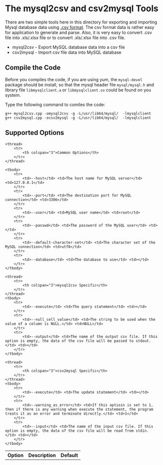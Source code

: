 # The mysql2csv and csv2mysql Tools

There are two simple tools here in this directory for exporting and importing Mysql database data using [.csv format](http://tools.ietf.org/html/rfc4180). The csv format data is rather easy for application to generate and parse. Also, it is very easy to convert .csv file into .xls/.xlsx file or to convert .xls/.xlsx file into .csv file.

- mysql2csv - Export MySQL database data into a csv file
- csv2mysql - Import csv file data into MySQL database



## Compile the Code

Before you compiles the code, if you are using yum, the `mysql-devel` package should be install, so that the mysql header file `mysql/mysql.h` and library file `libmysqlclient.a` or `libmysqlclient.so` could be found on you system.

Type the following command to comiles the code:

``` shell
g++ mysql2csv.cpp -omysql2csv -g -L/usr/lib64/mysql/  -lmysqlclient
g++ csv2mysql.cpp -ocsv2mysql -g -L/usr/lib64/mysql/  -lmysqlclient
```



## Supported Options

<table>
    <thread>
        <tr>
            <th>Option</th> <th>Description</th> <th>Default</th>
        </tr>
    </thread>
    
    <thread>
        <tr>
            <th colspan="3">Common Options</th>
        </tr>
    </thread>
    
    <tbody>
        <tr>
            <td>--host</td> <td>The host name for MySQL server</td> <td>127.0.0.1</td>
        </tr>
        <tr>
            <td>--port</td> <td>The destination port for MySQL connection</td> <td>3306</td>
        </tr>
        <tr>
            <td>--user</td> <td>MySQL user name</td> <td>root</td>
        </tr>
        <tr>
            <td>--passwd</td> <td>The password of the MySQL user</td> <td></td>
        </tr>
        <tr>
            <td>--default-character-set</td> <td>The character set of the MySQL connection</td> <td>utf8</td>
        </tr>
        <tr>
            <td>--database</td> <td>The database to use</td> <td></td>
        </tr>
    </tbody>

    <thread>
        <tr>
            <th colspan="3">mysql2csv Specific</th>
        </tr>
    </thread>
    <tbody>
        <tr>
            <td>--execute</td> <td>The query statement</td> <td></td>
        </tr>
        <tr>
            <td>--null_cell_value</td> <td>The string to be used when the value of a column is NULL.</td> <td>NULL</td>
        </tr>
        <tr>
            <td>--output</td> <td>The name of the output csv file. If this option is empty, the data of the csv file will be passed to stdout.</td> <td></td>
        </tr>
    </tbody>
    
    <thread>
        <tr>
            <th colspan="3">csv2mysql Specific</th>
        </tr>
    </thread>
    <tbody>
        <tr>
            <td>--execute</td> <td>The update statement</td> <td></td>
        </tr>
        <tr>
            <td>--warning_as_error</td> <td>If this optioin is set to 1, then if there is any warning when execute the statement, the program treats it as an error and terminate directly.</td> <td>1</td>
        </tr>
        <tr>
            <td>--input</td> <td>The name of the input csv file. If this option is empty, the data of the csv file will be read from stdin.</td> <td></td>
        </tr>
    </tbody>
    
</table>

